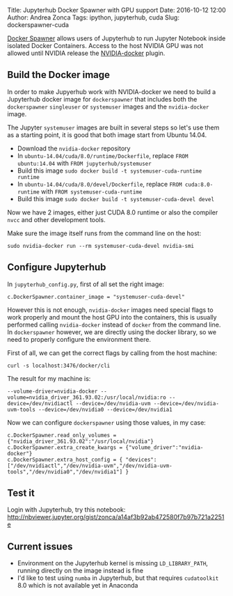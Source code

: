 Title: Jupyterhub Docker Spawner with GPU support
Date: 2016-10-12 12:00
Author: Andrea Zonca
Tags: ipython, jupyterhub, cuda
Slug: dockerspawner-cuda

[Docker Spawner](https://github.com/jupyterhub/dockerspawner) allows users of Jupyterhub to run Jupyter Notebook inside isolated Docker Containers.
Access to the host NVIDIA GPU was not allowed until NVIDIA release the [NVIDIA-docker](https://github.com/NVIDIA/nvidia-docker) plugin.

## Build the Docker image

In order to make Jupyerhub work with NVIDIA-docker we need to build a Jupyterhub docker image for `dockerspawner` that includes both the `dockerspawner` `singleuser` or `systemuser` images and the `nvidia-docker` image.

The Jupyter `systemuser` images are built in several steps so let's use them as a starting point, it is good that both image start from Ubuntu 14.04.

* Download the `nvidia-docker` repository
* In `ubuntu-14.04/cuda/8.0/runtime/Dockerfile`, replace `FROM ubuntu:14.04` with `FROM jupyterhub/systemuser`
* Build this image `sudo docker build -t systemuser-cuda-runtime runtime`
* In `ubuntu-14.04/cuda/8.0/devel/Dockerfile`, replace `FROM cuda:8.0-runtime` with `FROM systemuser-cuda-runtime`
* Build this image `sudo docker build -t systemuser-cuda-devel devel`

Now we have 2 images, either just CUDA 8.0 runtime or also the compiler `nvcc` and other development tools.

Make sure the image itself runs from the command line on the host:

    sudo nvidia-docker run --rm systemuser-cuda-devel nvidia-smi 

## Configure Jupyterhub

In `jupyterhub_config.py`, first of all set the right image:

    c.DockerSpawner.container_image = "systemuser-cuda-devel"
    
However this is not enough, `nvidia-docker` images need special flags to work properly and mount the host GPU into the containers, this is usually performed calling `nvidia-docker` instead of `docker` from the command line.
In `dockerspawner` however, we are directly using the docker library, so we need to properly configure the environment there.

First of all, we can get the correct flags by calling from the host machine:

    curl -s localhost:3476/docker/cli

The result for my machine is:

    --volume-driver=nvidia-docker --volume=nvidia_driver_361.93.02:/usr/local/nvidia:ro --device=/dev/nvidiactl --device=/dev/nvidia-uvm --device=/dev/nvidia-uvm-tools --device=/dev/nvidia0 --device=/dev/nvidia1
    
Now we can configure `dockerspawner` using those values, in my case:

```
c.DockerSpawner.read_only_volumes = {"nvidia_driver_361.93.02":"/usr/local/nvidia"}
c.DockerSpawner.extra_create_kwargs = {"volume_driver":"nvidia-docker"}
c.DockerSpawner.extra_host_config = { "devices":["/dev/nvidiactl","/dev/nvidia-uvm","/dev/nvidia-uvm-tools","/dev/nvidia0","/dev/nvidia1"] }
```

## Test it

Login with Jupyterhub, try this notebook: <http://nbviewer.jupyter.org/gist/zonca/a14af3b92ab472580f7b97b721a2251e>

## Current issues

* Environment on the Jupyterhub kernel is missing `LD_LIBRARY_PATH`, running directly on the image instead is fine
* I'd like to test using `numba` in Jupyterhub, but that requires `cudatoolkit` 8.0 which is not available yet in Anaconda
